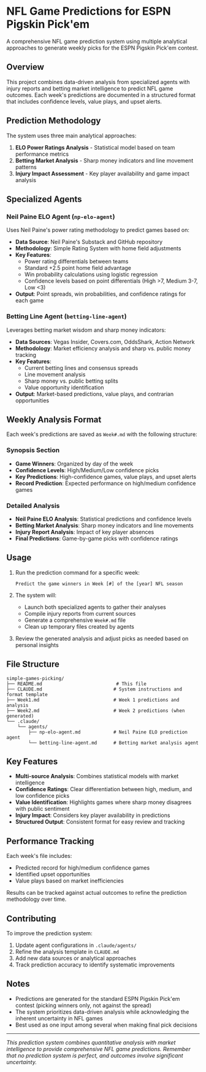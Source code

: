# NFL Game Predictions for ESPN Pigskin Pick'em

A comprehensive NFL game prediction system using multiple analytical approaches to generate weekly picks for the ESPN Pigskin Pick'em contest.

## Overview

This project combines data-driven analysis from specialized agents with injury reports and betting market intelligence to predict NFL game outcomes. Each week's predictions are documented in a structured format that includes confidence levels, value plays, and upset alerts.

## Prediction Methodology

The system uses three main analytical approaches:

1. **ELO Power Ratings Analysis** - Statistical model based on team performance metrics
2. **Betting Market Analysis** - Sharp money indicators and line movement patterns
3. **Injury Impact Assessment** - Key player availability and game impact analysis

## Specialized Agents

### Neil Paine ELO Agent (`np-elo-agent`)

Uses Neil Paine's power rating methodology to predict games based on:
- **Data Source**: Neil Paine's Substack and GitHub repository
- **Methodology**: Simple Rating System with home field adjustments
- **Key Features**:
  - Power rating differentials between teams
  - Standard +2.5 point home field advantage
  - Win probability calculations using logistic regression
  - Confidence levels based on point differentials (High >7, Medium 3-7, Low <3)
- **Output**: Point spreads, win probabilities, and confidence ratings for each game

### Betting Line Agent (`betting-line-agent`)

Leverages betting market wisdom and sharp money indicators:
- **Data Sources**: Vegas Insider, Covers.com, OddsShark, Action Network
- **Methodology**: Market efficiency analysis and sharp vs. public money tracking
- **Key Features**:
  - Current betting lines and consensus spreads
  - Line movement analysis
  - Sharp money vs. public betting splits
  - Value opportunity identification
- **Output**: Market-based predictions, value plays, and contrarian opportunities

## Weekly Analysis Format

Each week's predictions are saved as `Week#.md` with the following structure:

### Synopsis Section
- **Game Winners**: Organized by day of the week
- **Confidence Levels**: High/Medium/Low confidence picks
- **Key Predictions**: High-confidence games, value plays, and upset alerts
- **Record Prediction**: Expected performance on high/medium confidence games

### Detailed Analysis
- **Neil Paine ELO Analysis**: Statistical predictions and confidence levels
- **Betting Market Analysis**: Sharp money indicators and line movements
- **Injury Report Analysis**: Impact of key player absences
- **Final Predictions**: Game-by-game picks with confidence ratings

## Usage

1. Run the prediction command for a specific week:
   ```
   Predict the game winners in Week [#] of the [year] NFL season
   ```

2. The system will:
   - Launch both specialized agents to gather their analyses
   - Compile injury reports from current sources
   - Generate a comprehensive `Week#.md` file
   - Clean up temporary files created by agents

3. Review the generated analysis and adjust picks as needed based on personal insights

## File Structure

```
simple-games-picking/
├── README.md                           # This file
├── CLAUDE.md                          # System instructions and format template
├── Week1.md                           # Week 1 predictions and analysis
├── Week2.md                           # Week 2 predictions (when generated)
└── .claude/
    └── agents/
        ├── np-elo-agent.md            # Neil Paine ELO prediction agent
        └── betting-line-agent.md      # Betting market analysis agent
```

## Key Features

- **Multi-source Analysis**: Combines statistical models with market intelligence
- **Confidence Ratings**: Clear differentiation between high, medium, and low confidence picks
- **Value Identification**: Highlights games where sharp money disagrees with public sentiment
- **Injury Impact**: Considers key player availability in predictions
- **Structured Output**: Consistent format for easy review and tracking

## Performance Tracking

Each week's file includes:
- Predicted record for high/medium confidence games
- Identified upset opportunities
- Value plays based on market inefficiencies

Results can be tracked against actual outcomes to refine the prediction methodology over time.

## Contributing

To improve the prediction system:
1. Update agent configurations in `.claude/agents/`
2. Refine the analysis template in `CLAUDE.md`
3. Add new data sources or analytical approaches
4. Track prediction accuracy to identify systematic improvements

## Notes

- Predictions are generated for the standard ESPN Pigskin Pick'em contest (picking winners only, not against the spread)
- The system prioritizes data-driven analysis while acknowledging the inherent uncertainty in NFL games
- Best used as one input among several when making final pick decisions

---

*This prediction system combines quantitative analysis with market intelligence to provide comprehensive NFL game predictions. Remember that no prediction system is perfect, and outcomes involve significant uncertainty.*